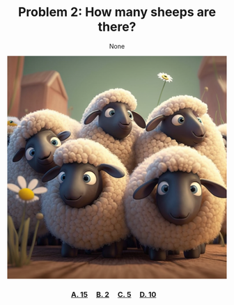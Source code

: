 <h1 align="center">
Problem 2: How many sheeps are there?
</h1>

<p align="center">
None
</p>

<p align="center">
<img src="sheeps.png" height="512"/>
</p>

<h3 align="center"><span><a href="https://raw.githubusercontent.com/rain1024/math/main/assets/lose0.png">A. 15</a></span>&nbsp;&nbsp;&nbsp;&nbsp;
<span><a href="https://raw.githubusercontent.com/rain1024/math/main/assets/lose0.png">B. 2</a></span>&nbsp;&nbsp;&nbsp;&nbsp;
<span><a href="https://raw.githubusercontent.com/rain1024/math/main/assets/win0.png">C. 5</a></span>&nbsp;&nbsp;&nbsp;&nbsp;
<span><a href="https://raw.githubusercontent.com/rain1024/math/main/assets/lose0.png">D. 10</a></span>&nbsp;&nbsp;&nbsp;&nbsp;
</h3>